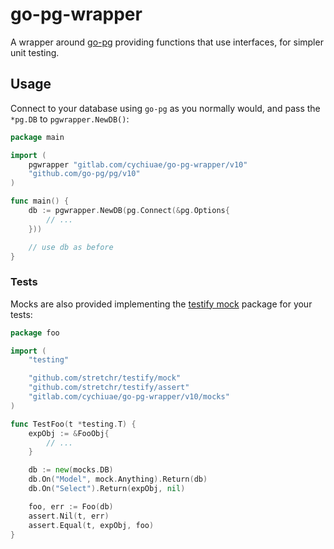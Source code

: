 # go-pg-wrapper

A wrapper around [go-pg](https://github.com/go-pg/pg) providing functions that
use interfaces, for simpler unit testing.

## Usage

Connect to your database using `go-pg` as you normally would, and pass the
`*pg.DB` to `pgwrapper.NewDB()`:

```go
package main

import (
	pgwrapper "gitlab.com/cychiuae/go-pg-wrapper/v10"
	"github.com/go-pg/pg/v10"
)

func main() {
	db := pgwrapper.NewDB(pg.Connect(&pg.Options{
		// ...
	}))

    // use db as before
}
```

### Tests

Mocks are also provided implementing the
[testify mock](https://godoc.org/github.com/stretchr/testify/mock) package for
your tests:

```go
package foo

import (
	"testing"

	"github.com/stretchr/testify/mock"
	"github.com/stretchr/testify/assert"
	"gitlab.com/cychiuae/go-pg-wrapper/v10/mocks"
)

func TestFoo(t *testing.T) {
	expObj := &FooObj{
		// ...
	}

	db := new(mocks.DB)
	db.On("Model", mock.Anything).Return(db)
	db.On("Select").Return(expObj, nil)

	foo, err := Foo(db)
	assert.Nil(t, err)
	assert.Equal(t, expObj, foo)
}
```
